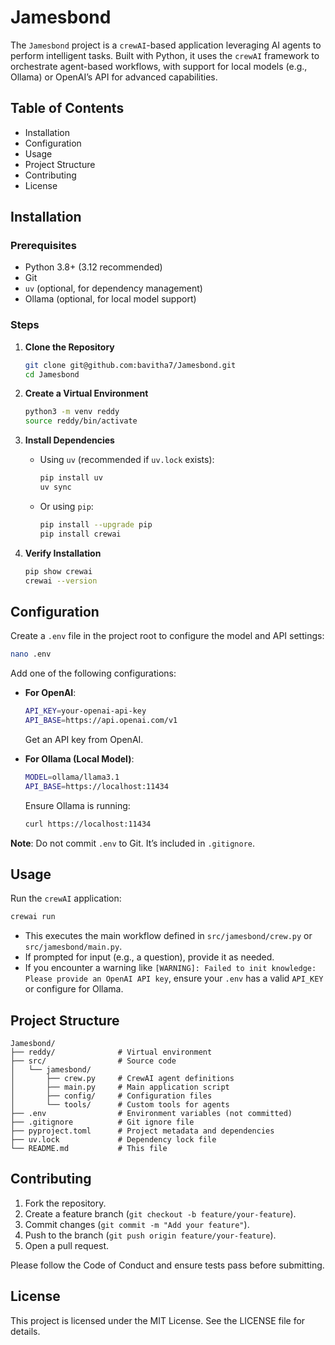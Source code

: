 # Jamesbond

The `Jamesbond` project is a `crewAI`-based application leveraging AI agents to perform intelligent tasks. Built with Python, it uses the `crewAI` framework to orchestrate agent-based workflows, with support for local models (e.g., Ollama) or OpenAI’s API for advanced capabilities.

## Table of Contents

- Installation
- Configuration
- Usage
- Project Structure
- Contributing
- License

## Installation

### Prerequisites

- Python 3.8+ (3.12 recommended)
- Git
- `uv` (optional, for dependency management)
- Ollama (optional, for local model support)

### Steps

1. **Clone the Repository**

   ```bash
   git clone git@github.com:bavitha7/Jamesbond.git
   cd Jamesbond
   ```

2. **Create a Virtual Environment**

   ```bash
   python3 -m venv reddy
   source reddy/bin/activate
   ```

3. **Install Dependencies**

   - Using `uv` (recommended if `uv.lock` exists):

     ```bash
     pip install uv
     uv sync
     ```
   - Or using `pip`:

     ```bash
     pip install --upgrade pip
     pip install crewai
     ```

4. **Verify Installation**

   ```bash
   pip show crewai
   crewai --version
   ```

## Configuration

Create a `.env` file in the project root to configure the model and API settings:

```bash
nano .env
```

Add one of the following configurations:

- **For OpenAI**:

  ```bash
  API_KEY=your-openai-api-key
  API_BASE=https://api.openai.com/v1
  ```

  Get an API key from OpenAI.

- **For Ollama (Local Model)**:

  ```bash
  MODEL=ollama/llama3.1
  API_BASE=https://localhost:11434
  ```

  Ensure Ollama is running:

  ```bash
  curl https://localhost:11434
  ```

**Note**: Do not commit `.env` to Git. It’s included in `.gitignore`.

## Usage

Run the `crewAI` application:

```bash
crewai run
```

- This executes the main workflow defined in `src/jamesbond/crew.py` or `src/jamesbond/main.py`.
- If prompted for input (e.g., a question), provide it as needed.
- If you encounter a warning like `[WARNING]: Failed to init knowledge: Please provide an OpenAI API key`, ensure your `.env` has a valid `API_KEY` or configure for Ollama.

## Project Structure

```
Jamesbond/
├── reddy/              # Virtual environment
├── src/                # Source code
│   └── jamesbond/
│       ├── crew.py     # CrewAI agent definitions
│       ├── main.py     # Main application script
│       ├── config/     # Configuration files
│       └── tools/      # Custom tools for agents
├── .env                # Environment variables (not committed)
├── .gitignore          # Git ignore file
├── pyproject.toml      # Project metadata and dependencies
├── uv.lock             # Dependency lock file
└── README.md           # This file
```

## Contributing

1. Fork the repository.
2. Create a feature branch (`git checkout -b feature/your-feature`).
3. Commit changes (`git commit -m "Add your feature"`).
4. Push to the branch (`git push origin feature/your-feature`).
5. Open a pull request.

Please follow the Code of Conduct and ensure tests pass before submitting.

## License

This project is licensed under the MIT License. See the LICENSE file for details.